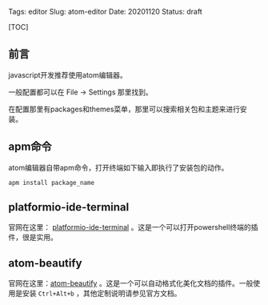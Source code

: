 Tags: editor
Slug: atom-editor
Date: 20201120
Status: draft

[TOC]

## 前言

javascript开发推荐使用atom编辑器。

一般配置都可以在 File -> Settings 那里找到。

在配置那里有packages和themes菜单，那里可以搜索相关包和主题来进行安装。

## apm命令

atom编辑器自带apm命令，打开终端如下输入即执行了安装包的动作。

```
apm install package_name
```

## platformio-ide-terminal

官网在这里： [platformio-ide-terminal](https://atom.io/packages/platformio-ide-terminal) 。这是一个可以打开powershell终端的插件，很是实用。

## atom-beautify

官网在这里：[atom-beautify](https://atom.io/packages/atom-beautify) 。这是一个可以自动格式化美化文档的插件。一般使用是安装 `Ctrl+Alt+b` ，其他定制说明请参见官方文档。